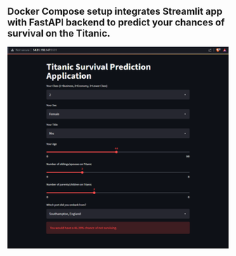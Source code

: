 ## Docker Compose setup integrates Streamlit app with FastAPI backend to predict your chances of survival on the Titanic.

![Example](https://github.com/nazlicanto/surviving_titanic_docker/blob/main/imaj/21121.png)
